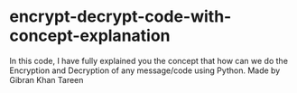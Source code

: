 # encrypt-decrypt-code-with-concept-explanation
In this code, I have fully explained you the concept that how can we do the Encryption and Decryption of any message/code using Python. Made by Gibran Khan Tareen
